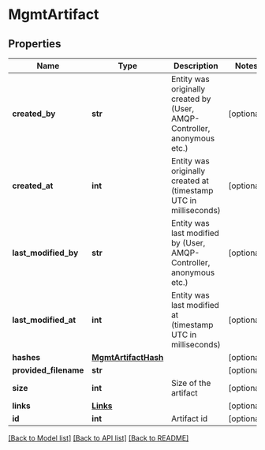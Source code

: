 # MgmtArtifact

## Properties
Name | Type | Description | Notes
------------ | ------------- | ------------- | -------------
**created_by** | **str** | Entity was originally created by (User, AMQP-Controller, anonymous etc.) | [optional] 
**created_at** | **int** | Entity was originally created at (timestamp UTC in milliseconds) | [optional] 
**last_modified_by** | **str** | Entity was last modified by (User, AMQP-Controller, anonymous etc.) | [optional] 
**last_modified_at** | **int** | Entity was last modified at (timestamp UTC in milliseconds) | [optional] 
**hashes** | [**MgmtArtifactHash**](MgmtArtifactHash.md) |  | [optional] 
**provided_filename** | **str** |  | [optional] 
**size** | **int** | Size of the artifact | [optional] 
**links** | [**Links**](Links.md) |  | [optional] 
**id** | **int** | Artifact id | [optional] 

[[Back to Model list]](../README.md#documentation-for-models) [[Back to API list]](../README.md#documentation-for-api-endpoints) [[Back to README]](../README.md)

